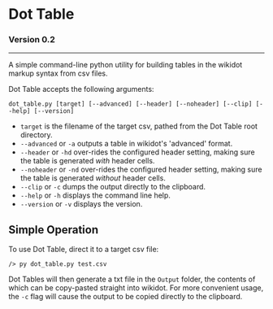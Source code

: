 # Dot Table
### Version 0.2

---

A simple command-line python utility for building 
tables in the wikidot markup syntax from csv files.

Dot Table accepts the following arguments:

```dot_table.py [target] [--advanced] [--header] [--noheader] [--clip] [--help] [--version]```

* `target` is the filename of the target csv, pathed from the Dot Table root directory.
* `--advanced` or `-a` outputs a table in wikidot's 'advanced' format.
* `--header` or `-hd` over-rides the configured header setting, making sure 
the table is generated *with* header cells.
* `--noheader` or `-nd` over-rides the configured header setting, making sure the table 
is generated *without* header cells.
* `--clip` or `-c` dumps the output directly to the clipboard.
* `--help` or `-h` displays the command line help.
* `--version` or `-v` displays the version.

## Simple Operation

To use Dot Table, direct it to a target csv file:

`/> py dot_table.py test.csv`

Dot Tables will then generate a txt file in the `Output` folder, the contents of
which can be copy-pasted straight into wikidot. For more convenient usage, the `-c`
flag will cause the output to be copied directly to the clipboard.



